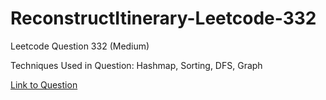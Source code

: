 # ReconstructItinerary-Leetcode-332

Leetcode Question 332 (Medium)

Techniques Used in Question:
Hashmap, Sorting, DFS, Graph

[Link to Question](https://leetcode.com/problems/reconstruct-itinerary/)
